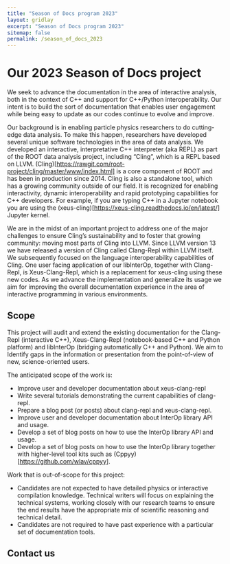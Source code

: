 ```yaml
---
title: "Season of Docs program 2023"
layout: gridlay
excerpt: "Season of Docs program 2023"
sitemap: false
permalink: /season_of_docs_2023
---
```


# Our 2023 Season of Docs project

We seek to advance the documentation in the area of interactive analysis, both in the context of C++ and support for C++/Python interoperability.  Our intent is to build the sort of documentation that enables user engagement while being easy to update as our codes continue to evolve and improve.

Our background is in enabling particle physics researchers to do cutting-edge data analysis. To make this happen, researchers have developed several unique software technologies in the area of data analysis. We developed an interactive, interpretative C++ interpreter (aka REPL) as part of the ROOT data analysis project, including “Cling”, which is a REPL based on LLVM. (Cling)[https://rawgit.com/root-project/cling/master/www/index.html] is a core component of ROOT and has been in production since 2014. Cling is also a standalone tool, which has a growing community outside of our field. It is recognized for enabling interactivity, dynamic interoperability and rapid prototyping capabilities for C++ developers. For example, if you are typing C++ in a Jupyter notebook you are using the (xeus-cling)[https://xeus-cling.readthedocs.io/en/latest/] Jupyter kernel. 

We are in the midst of an important project to address one of the major challenges to ensure Cling’s sustainability and to foster that growing community: moving most parts of Cling into LLVM. Since LLVM version 13 we have released a version of Cling called Clang-Repl within LLVM itself. We subsequently focused on the language interoperability capabilities of Cling. One user facing application of our libInterOp, together with Clang-Repl, is Xeus-Clang-Repl, which is a replacement for xeus-cling using these new codes. As we advance the implementation and generalize its usage we aim for improving the overall documentation experience in the area of interactive programming in various environments.

## Scope
This project will audit and extend the existing documentation for the Clang-Repl (interactive C++), Xeus-Clang-Repl (notebook-based C++ and Python platform) and libInterOp (bridging automatically C++ and Python). We aim to Identify gaps in the information or presentation from the point-of-view of new, science-oriented users.

The anticipated scope of the work is:
  * Improve user and developer documentation about xeus-clang-repl
  * Write several tutorials demonstrating the current capabilities of clang-repl.
  * Prepare a blog post (or posts) about clang-repl and xeus-clang-repl.
  * Improve user and developer documentation about InterOp library API and usage.
  * Develop a set of blog posts on how to use the InterOp library API and usage.
  * Develop a set of blog posts on how to use the InterOp library together with higher-level tool kits such as (Cppyy)[https://github.com/wlav/cppyy]. 

Work that is out-of-scope for this project:
  * Candidates are not expected to have detailed physics or interactive compilation knowledge. Technical writers will focus on
  explaining the technical systems, working closely with our research teams to ensure the end results have the appropriate
  mix of  scientific reasoning and technical detail. 
  * Candidates are not required to have past experience with a particular set of documentation tools.

## Contact us

